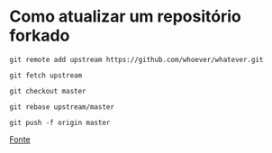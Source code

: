 # Como atualizar um repositório forkado

```
git remote add upstream https://github.com/whoever/whatever.git

git fetch upstream

git checkout master

git rebase upstream/master

git push -f origin master
```

[Fonte](http://stackoverflow.com/questions/7244321/how-to-update-a-github-forked-repository)